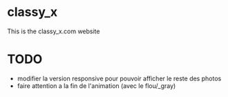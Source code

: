 # classy_x

This is the classy_x.com website

TODO
====

- modifier la version responsive pour pouvoir afficher le reste des photos
- faire attention a la fin de l'animation (avec le flou/_gray)
